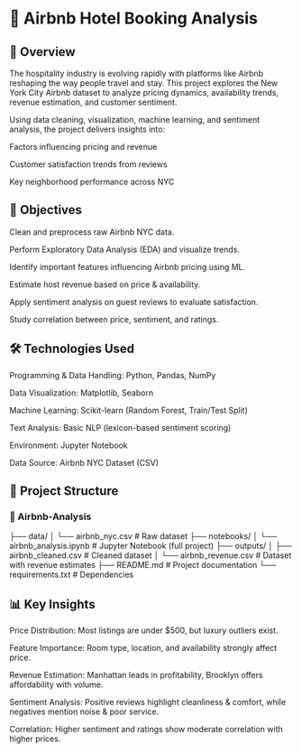# 🏨 Airbnb Hotel Booking Analysis
## 📌 Overview

The hospitality industry is evolving rapidly with platforms like Airbnb reshaping the way people travel and stay. This project explores the New York City Airbnb dataset to analyze pricing dynamics, availability trends, revenue estimation, and customer sentiment.

Using data cleaning, visualization, machine learning, and sentiment analysis, the project delivers insights into:

Factors influencing pricing and revenue

Customer satisfaction trends from reviews

Key neighborhood performance across NYC

## 🎯 Objectives

Clean and preprocess raw Airbnb NYC data.

Perform Exploratory Data Analysis (EDA) and visualize trends.

Identify important features influencing Airbnb pricing using ML.

Estimate host revenue based on price & availability.

Apply sentiment analysis on guest reviews to evaluate satisfaction.

Study correlation between price, sentiment, and ratings.

## 🛠️ Technologies Used

Programming & Data Handling: Python, Pandas, NumPy

Data Visualization: Matplotlib, Seaborn

Machine Learning: Scikit-learn (Random Forest, Train/Test Split)

Text Analysis: Basic NLP (lexicon-based sentiment scoring)

Environment: Jupyter Notebook

Data Source: Airbnb NYC Dataset (CSV)

## 📂 Project Structure

### 📁 Airbnb-Analysis
 ├── data/
 │   └── airbnb_nyc.csv               # Raw dataset
 ├── notebooks/
 │   └── airbnb_analysis.ipynb        # Jupyter Notebook (full project)
 ├── outputs/
 │   ├── airbnb_cleaned.csv           # Cleaned dataset
 │   └── airbnb_revenue.csv           # Dataset with revenue estimates
 ├── README.md                        # Project documentation
 └── requirements.txt                 # Dependencies

## 📊 Key Insights

Price Distribution: Most listings are under $500, but luxury outliers exist.

Feature Importance: Room type, location, and availability strongly affect price.

Revenue Estimation: Manhattan leads in profitability, Brooklyn offers affordability with volume.

Sentiment Analysis: Positive reviews highlight cleanliness & comfort, while negatives mention noise & poor service.

Correlation: Higher sentiment and ratings show moderate correlation with higher prices.
